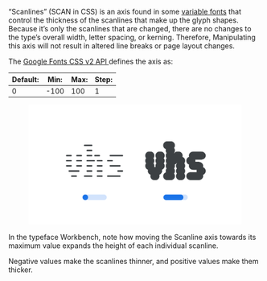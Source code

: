 
“Scanlines” (SCAN in CSS) is an axis found in some [variable fonts](/glossary/variable_fonts) that control the thickness of the scanlines that make up the glyph shapes. Because it’s only the scanlines that are changed, there are no changes to the type’s overall width, letter spacing, or kerning. Therefore, Manipulating this axis will not result in altered line breaks or page layout changes.

The [Google Fonts CSS v2 API ](https://developers.google.com/fonts/docs/css2) defines the axis as:

| Default: | Min: | Max: | Step: |
| --- | --- | --- | --- |
| 0 | -100 | 100 | 1 |

<figure>

![An image showing two type specimens, each with an axis slider underneath. The specimen on the left shows the effects of the axis’ lowest value. The specimen on the right shows the effects of the axis’ highest value.](images/thumbnail.svg)

</figure>

<figcaption>In the typeface Workbench, note how moving the Scanline axis towards its maximum value expands the height of each individual scanline.</figcaption>

Negative values make the scanlines thinner, and positive values make them thicker.